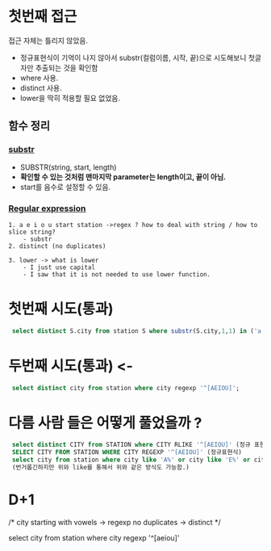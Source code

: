 # 첫번째 접근

접근 자체는 틀리지 않았음. 
- 정규표현식이 기억이 나지 않아서 substr(컬럼이름, 시작, 끝)으로 시도해보니 첫글자만 추출되는 것을 확인함
- where 사용.
- distinct 사용.
- lower을 딱히 적용할 필요 없었음.

## 함수 정리
### [substr](https://www.w3schools.com/sql/func_mysql_substr.asp)

- SUBSTR(string, start, length) 
- **확인할 수 있는 것처럼 맨마지막 parameter는 length이고, 끝이 아님.**
- start를 음수로 설정할 수 있음.

### [Regular expression](https://dev.mysql.com/doc/refman/8.0/en/regexp.html)


```
1. a e i o u start station ->regex ? how to deal with string / how to slice string? 
    - substr
2. distinct (no duplicates) 

3. lower -> what is lower
    - I just use capital
    - I saw that it is not needed to use lower function. 
```

# 첫번째 시도(통과)
```sql
 select distinct S.city from station S where substr(S.city,1,1) in ('a','e','i','o','u'); 
```
 
 # 두번째 시도(통과) <- 
```sql
 select distinct city from station where city regexp '^[AEIOU]'; 
```
 
 
 # 다름 사람 들은 어떻게 풀었을까 ?
```sql
 select distinct CITY from STATION where CITY RLIKE '^[AEIOU]' (정규 표현식)
 SELECT CITY FROM STATION WHERE CITY REGEXP '^[AEIOU]' (정규표현식)
 select city from station where city like 'A%' or city like 'E%' or city like 'I%' or city like 'O%' or city like 'U%' order by city;
 (번거롭긴하지만 위와 like를 통해서 위와 같은 방식도 가능함.)
```
 


# D+1
/*
city starting with vowels -> regexp
no duplicates -> distinct
*/

select city from station where city regexp '^[aeiou]'

